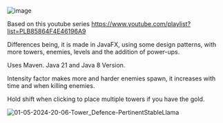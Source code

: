![image](https://github.com/J-Wll/tower-defence-javafx/assets/80954812/5c415740-0e8f-4fdb-b58d-4caf90d5bc59)

Based on this youtube series https://www.youtube.com/playlist?list=PLB85864F4E46196A9

Differences being, it is made in JavaFX, using some design patterns, with more towers, enemies, levels and the addition of power-ups.

Uses Maven. Java 21 and Java 8 Version.


Intensity factor makes more and harder enemies spawn, it increases with time and when killing enemies.

Hold shift when clicking to place multiple towers if you have the gold.

![01-05-2024-20-06-Tower_Defence-PertinentStableLlama](https://github.com/J-Wll/tower-defence-javafx/assets/80954812/841805e3-d682-47ae-a151-ab0730dcef6c)
